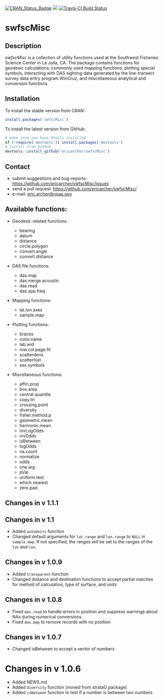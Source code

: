 [![CRAN_Status_Badge](http://www.r-pkg.org/badges/version/swfscMisc)](https://cran.r-project.org/package=swfscMisc)
[![](http://cranlogs.r-pkg.org/badges/grand-total/swfscMisc)](http://cran.rstudio.com/web/packages/swfscMisc/index.html)
[![Travis-CI Build Status](https://travis-ci.org/EricArcher/swfscMisc.svg?branch=master)](https://travis-ci.org/EricArcher/swfscMisc)

# swfscMisc

## Description

*swfscMisc* is a collection of utility functions used at the Southwest Fisheries 
Science Center in La Jolla, CA. The package contains functions for geodesic 
calculations, commonly used  mapping functions, plotting special symbols, interacting 
with DAS sighting data generated by the line-transect survey data entry program WinCruz, and miscellaneous analytical and conversion functions.

## Installation

To install the stable version from CRAN:

```r
install.packages('swfscMisc')
```

To install the latest version from GitHub:

```r
# make sure you have Rtools installed
if (!require('devtools')) install.packages('devtools')
# install from GitHub
devtools::install_github('ericarcher/swfscMisc')
```

## Contact

* submit suggestions and bug-reports: <https://github.com/ericarcher/swfscMisc/issues>
* send a pull request: <https://github.com/ericarcher/swfscMisc/>
* e-mail: <eric.archer@noaa.gov>

## Available functions:

* Geodesic related functions:
    * bearing
    * datum
    * distance
    * circle.polygon
    * convert.angle
    * convert.distance

* DAS file functions:
    * das.map
    * das.merge.acoustic
    * das.read
    * das.spp.freq

* Mapping functions:
    * lat.lon.axes
    * sample.map
  
* Plotting functions:
    * braces
    * color.name
    * lab.wid
    * row.col.page.fit
    * scatterdens
    * scatterhist
    * sex.symbols
  
* Miscellaneous functions:
    * affin.prop
    * box.area
    * central.quantile
    * copy.tri
    * crossing.point
    * diversity
    * fisher.method.p
    * geometric.mean
    * harmonic.mean
    * invLogOdds
    * invOdds
    * isBetween
    * logOdds
    * na.count
    * normalize
    * odds
    * one.arg
    * pVal
    * uniform.test
    * which.nearest
    * zero.pad
  
## Changes in v 1.1.1

## Changes in v 1.1

* Added `autoUnits` function
* Changed default arguments for `lat.range` and `lon.range` to `NULL` in `sample.map`. If not specified, the ranges will be set to the ranges of the `lat` and `lon`.

## Changes in v 1.0.9

* Added `transparent` function
* Changed distance and destination functions to accept partial matches for method 
of calculation, type of surface, and units

## Changes in v 1.0.8

* Fixed `das.read` to handle errors in position and suppress warnings about NAs
during numerical conversions.
* Fixed `das.map` to remove records with no position

## Changes in v 1.0.7

* Changed isBetween to accept a vector of numbers

# Changes in v 1.0.6

* Added NEWS.md
* Added `diversity` function (moved from strataG package)
* Added `isBetween` function to test if a number is between two numbers